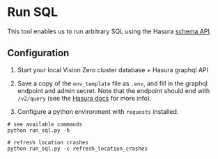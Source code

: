 # Run SQL

This tool enables us to run arbitrary SQL using the Hasura [schema API](https://hasura.io/docs/2.0/api-reference/schema-api/run-sql/).

## Configuration

1. Start your local Vision Zero cluster database + Hasura graphql API

2. Save a copy of the `env_template` file as `.env`, and fill in the graphql endpoint and admin secret. Note that the endpoint should end with `/v2/query` (see the [Hasura docs](https://hasura.io/docs/2.0/api-reference/schema-api/run-sql/) for more info).

3. Configure a python environment with `requests` installed. 

```
# see available commands
python run_sql.py -h
```

```
# refresh location crashes
python run_sql.py -c refresh_location_crashes
```
